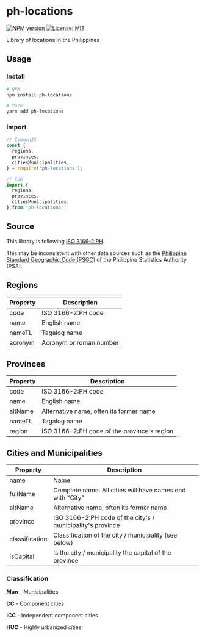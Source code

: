 # ph-locations

[![NPM version](https://img.shields.io/npm/v/ph-locations.svg)](https://www.npmjs.com/package/ph-locations)
[![License: MIT](https://img.shields.io/badge/License-MIT-blue.svg)](https://raw.githubusercontent.com/hyubs/ph-locations/master/LICENSE)


Library of locations in the Philippines

## Usage

### Install

```sh
# NPM
npm install ph-locations

# Yarn
yarn add ph-locations
```

### Import

```js
// CommonJS
const {
  regions,
  provinces,
  citiesMunicipalities,
} = require('ph-locations');

// ES6
import {
  regions,
  provinces,
  citiesMunicipalities,
} from 'ph-locations';
```

## Source

This library is following [ISO 3166-2:PH](https://en.wikipedia.org/wiki/ISO_3166-2:PH).

This may be inconsistent with other data sources such as the [Philippine Standard Geographic Code (PSGC)](https://psa.gov.ph/classification/psgc/) of the Philippine Statistics Authority (PSA).

## Regions

| Property | Description |
| - | - |
| code | ISO 3166-2:PH code |
| name | English name |
| nameTL | Tagalog name |
| acronym | Acronym or roman number |

## Provinces

| Property | Description |
| - | - |
| code | ISO 3166-2:PH code |
| name | English name |
| altName | Alternative name, often its former name |
| nameTL | Tagalog name |
| region | ISO 3166-2:PH code of the province's region |

## Cities and Municipalities

| Property | Description |
| - | - |
| name | Name |
| fullName | Complete name. All cities will have names end with "City" |
| altName | Alternative name, often its former name |
| province | ISO 3166-2:PH code of the city's / municipality's province |
| classification | Classification of the city / municipality (see below) |
| isCapital | Is the city / municipality the capital of the province |

### Classification

**Mun** - Municipalities

**CC** - Component cities

**ICC** - Independent component cities

**HUC** - Highly urbanized cities
